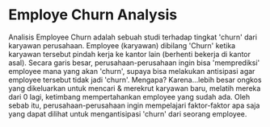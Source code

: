 # Employe Churn Analysis

Analisis Employee Churn adalah sebuah studi terhadap tingkat 'churn' dari karyawan perusahaan. Employee (karyawan) dibilang 'Churn' ketika karyawan tersebut pindah kerja ke kantor lain (berhenti bekerja di kantor asal). Secara garis besar, perusahaan-perusahaan ingin bisa 'memprediksi' employee mana yang akan 'churn', supaya bisa melakukan antisipasi agar employee tersebut tidak jadi 'churn'. Mengapa? Karena...lebih besar ongkos yang dikeluarkan untuk mencari & merekrut karyawan baru, melatih mereka dari 0 lagi, ketimbang mempertahankan employee yang sudah ada. Oleh sebab itu, perusahaan-perusahaan ingin mempelajari faktor-faktor apa saja yang dapat dilihat untuk mengantisipasi 'churn' dari seorang employee.

